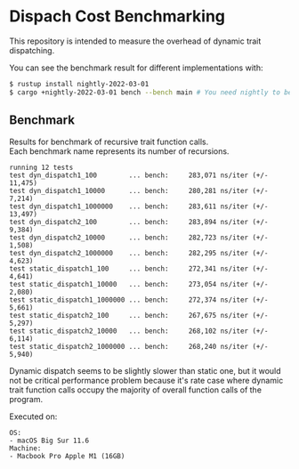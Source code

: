 # Dispach Cost Benchmarking

This repository is intended to measure the overhead of dynamic trait dispatching.

You can see the benchmark result for different implementations with:
```bash
$ rustup install nightly-2022-03-01
$ cargo +nightly-2022-03-01 bench --bench main # You need nightly to benchmarking with "test" crate
```

## Benchmark
Results for benchmark of recursive trait function calls.  
Each benchmark name represents its number of recursions.
```log
running 12 tests
test dyn_dispatch1_100        ... bench:     283,071 ns/iter (+/- 11,475)
test dyn_dispatch1_10000      ... bench:     280,281 ns/iter (+/- 7,214)
test dyn_dispatch1_1000000    ... bench:     283,611 ns/iter (+/- 13,497)
test dyn_dispatch2_100        ... bench:     283,894 ns/iter (+/- 9,384)
test dyn_dispatch2_10000      ... bench:     282,723 ns/iter (+/- 1,508)
test dyn_dispatch2_1000000    ... bench:     282,295 ns/iter (+/- 4,623)
test static_dispatch1_100     ... bench:     272,341 ns/iter (+/- 4,641)
test static_dispatch1_10000   ... bench:     273,054 ns/iter (+/- 2,080)
test static_dispatch1_1000000 ... bench:     272,374 ns/iter (+/- 5,661)
test static_dispatch2_100     ... bench:     267,675 ns/iter (+/- 5,297)
test static_dispatch2_10000   ... bench:     268,102 ns/iter (+/- 6,114)
test static_dispatch2_1000000 ... bench:     268,240 ns/iter (+/- 5,940)
```
Dynamic dispatch seems to be slightly slower than static one, but it would not be critical performance problem because it's rate case where dynamic trait function calls occupy the majority of overall function calls of the program.

Executed on:
```
OS:
- macOS Big Sur 11.6
Machine:
- Macbook Pro Apple M1 (16GB)
```